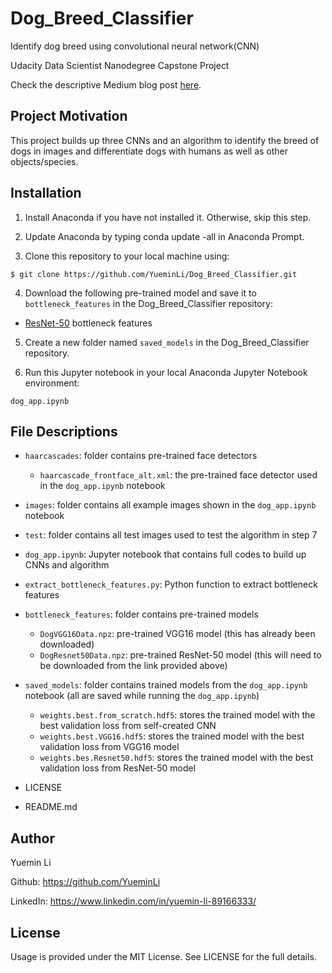 # Dog_Breed_Classifier

Identify dog breed using convolutional neural network(CNN)

Udacity Data Scientist Nanodegree Capstone Project

Check the descriptive Medium blog post [here](https://medium.com/@cloverlym/from-zero-to-one-how-i-write-my-first-deep-learning-algorithm-e0a9428192d5).

## Project Motivation

This project builds up three CNNs and an algorithm to identify the breed of dogs in images and differentiate dogs with humans as well as other objects/species.

## Installation

1. Install Anaconda if you have not installed it. Otherwise, skip this step.

2. Update Anaconda by typing conda update -all in Anaconda Prompt.

3. Clone this repository to your local machine using:

  `$ git clone https://github.com/YueminLi/Dog_Breed_Classifier.git`

4. Download the following pre-trained model and save it to `bottleneck_features` in the Dog_Breed_Classifier repository:

- [ResNet-50](s3-us-west-1.amazonaws.com/udacity-aind/dog-project/DogResnet50Data.npz) bottleneck features

5. Create a new folder named `saved_models` in the Dog_Breed_Classifier repository.

6. Run this Jupyter notebook in your local Anaconda Jupyter Notebook environment:

  `dog_app.ipynb`

## File Descriptions

- `haarcascades`: folder contains pre-trained face detectors
  - `haarcascade_frontface_alt.xml`: the pre-trained face detector used in the `dog_app.ipynb` notebook
  
- `images`: folder contains all example images shown in the `dog_app.ipynb` notebook

- `test`: folder contains all test images used to test the algorithm in step 7

- `dog_app.ipynb`: Jupyter notebook that contains full codes to build up CNNs and algorithm

- `extract_bottleneck_features.py`: Python function to extract bottleneck features

- `bottleneck_features`: folder contains pre-trained models
  - `DogVGG16Data.npz`: pre-trained VGG16 model (this has already been downloaded)
  - `DogResnet50Data.npz`: pre-trained ResNet-50 model (this will need to be downloaded from the link provided above)
  
- `saved_models`: folder contains trained models from the `dog_app.ipynb` notebook (all are saved while running the `dog_app.ipynb`)
  - `weights.best.from_scratch.hdf5`: stores the trained model with the best validation loss from self-created CNN
  - `weights.best.VGG16.hdf5`: stores the trained model with the best validation loss from VGG16 model
  - `weights.bes.Resnet50.hdf5`: stores the trained model with the best validation loss from ResNet-50 model

- LICENSE

- README.md

## Author

Yuemin Li 

Github: https://github.com/YueminLi

LinkedIn: https://www.linkedin.com/in/yuemin-li-89166333/

## License

Usage is provided under the MIT License. See LICENSE for the full details.
